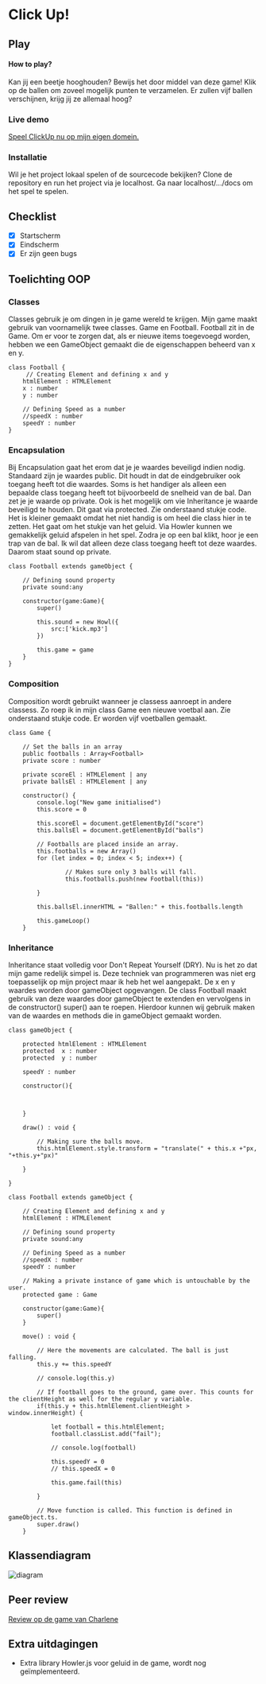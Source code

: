 # Click Up!


## Play
#### How to play?
Kan jij een beetje hooghouden? Bewijs het door middel van deze game! Klik op de ballen om zoveel mogelijk punten te verzamelen. Er zullen vijf ballen verschijnen, krijg jij ze allemaal hoog?

### Live demo
[Speel ClickUp nu op mijn eigen domein.](http://www.ikbenfrank.ml/ClickUp/docs)

### Installatie
Wil je het project lokaal spelen of de sourcecode bekijken? Clone de repository en run het project via je localhost. Ga naar localhost/.../docs om het spel te spelen.

## Checklist
- [x] Startscherm
- [x] Eindscherm
- [x] Er zijn geen bugs

## Toelichting OOP

### Classes
Classes gebruik je om dingen in je game wereld te krijgen. Mijn game maakt gebruik van voornamelijk twee classes. Game en Football. Football zit in de Game. Om er voor te zorgen dat, als er nieuwe items toegevoegd worden, hebben we een GameObject gemaakt die de eigenschappen beheerd van x en y.

```
class Football {
     // Creating Element and defining x and y
    htmlElement : HTMLElement
    x : number
    y : number

    // Defining Speed as a number
    //speedX : number
    speedY : number
}
```

### Encapsulation
Bij Encapsulation gaat het erom dat je je waardes beveiligd indien nodig. Standaard zijn je waardes public. Dit houdt in dat de eindgebruiker ook toegang heeft tot die waardes. Soms is het handiger als alleen een bepaalde class toegang heeft tot bijvoorbeeld de snelheid van de bal. Dan zet je je waarde op private. Ook is het mogelijk om vie Inheritance je waarde beveiligd te houden. Dit gaat via protected. Zie onderstaand stukje code. Het is kleiner gemaakt omdat het niet handig is om heel die class hier in te zetten. Het gaat om het stukje van het geluid. Via Howler kunnen we gemakkelijk geluid afspelen in het spel. Zodra je op een bal klikt, hoor je een trap van de bal. Ik wil dat alleen deze class toegang heeft tot deze waardes. Daarom staat sound op private.

```
class Football extends gameObject {

    // Defining sound property
    private sound:any

    constructor(game:Game){
        super()

        this.sound = new Howl({
            src:['kick.mp3']
        })

        this.game = game
    }
}
```

### Composition
Composition wordt gebruikt wanneer je classess aanroept in andere classess. Zo roep ik in mijn class Game een nieuwe voetbal aan. Zie onderstaand stukje code. Er worden vijf voetballen gemaakt.

```
class Game {

    // Set the balls in an array
    public footballs : Array<Football>
    private score : number

    private scoreEl : HTMLElement | any
    private ballsEl : HTMLElement | any
    
    constructor() {
        console.log("New game initialised")
        this.score = 0

        this.scoreEl = document.getElementById("score")
        this.ballsEl = document.getElementById("balls")
        
        // Footballs are placed inside an array.
        this.footballs = new Array()
        for (let index = 0; index < 5; index++) {

                // Makes sure only 3 balls will fall.
                this.footballs.push(new Football(this))
            
        }

        this.ballsEl.innerHTML = "Ballen:" + this.footballs.length

        this.gameLoop()
    }

```


### Inheritance
Inheritance staat volledig voor Don't Repeat Yourself (DRY). Nu is het zo dat mijn game redelijk simpel is. Deze techniek van programmeren was niet erg toepasselijk op mijn project maar ik heb het wel aangepakt. De x en y waardes worden door gameObject opgevangen. De class Football maakt gebruik van deze waardes door gameObject te extenden en vervolgens in de constructor() super() aan te roepen. Hierdoor kunnen wij gebruik maken van de waardes en methods die in gameObject gemaakt worden.

```
class gameObject {

    protected htmlElement : HTMLElement
    protected  x : number
    protected  y : number

    speedY : number

    constructor(){



    }

    draw() : void {

        // Making sure the balls move.
        this.htmlElement.style.transform = "translate(" + this.x +"px, "+this.y+"px)"

    }

}
```
```
class Football extends gameObject {

    // Creating Element and defining x and y
    htmlElement : HTMLElement

    // Defining sound property
    private sound:any

    // Defining Speed as a number
    //speedX : number
    speedY : number

    // Making a private instance of game which is untouchable by the user.
    protected game : Game

    constructor(game:Game){
        super()
    }

    move() : void {

        // Here the movements are calculated. The ball is just falling.
        this.y += this.speedY

        // console.log(this.y)

        // If football goes to the ground, game over. This counts for the clientHeight as well for the regular y variable.
        if(this.y + this.htmlElement.clientHeight > window.innerHeight) {

            let football = this.htmlElement;
            football.classList.add("fail");

            // console.log(football)

            this.speedY = 0
            // this.speedX = 0

            this.game.fail(this)
        
        }
        
        // Move function is called. This function is defined in gameObject.ts.
        super.draw()
    }
```
## Klassendiagram
![diagram](https://i.imgur.com/aU1Sf8m.jpg)

## Peer review
[Review op de game van Charlene](https://github.com/Charlenedewaard/Game_Gudetama/issues/1)

## Extra uitdagingen
- Extra library Howler.js voor geluid in de game, wordt nog geïmplementeerd.